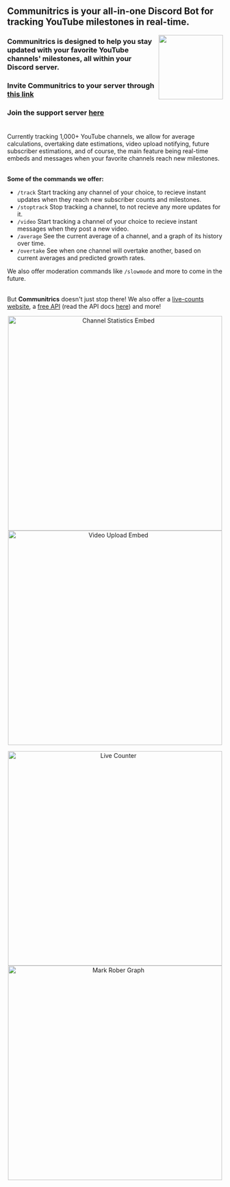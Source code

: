 ## Communitrics is your all-in-one Discord Bot for tracking YouTube milestones in real-time.

<img align="right" src="https://cdn.discordapp.com/attachments/1230813707483873291/1240113738376413184/Discord_Image_1024.png?ex=666110eb&is=665fbf6b&hm=24dbbef7dcee5b4fc9b5ec8b81b3ddb1958dc2c755e22c93982ad271e77fe2f6&" width="150">

### Communitrics is designed to help you stay updated with your favorite YouTube channels' milestones, all within your Discord server.

### Invite Communitrics to your server through [this link](https://communitrics.com/invite)

### Join the support server [here](https://discord.gg/9faC8XDjtW)<br><br>

Currently tracking 1,000+ YouTube channels, we allow for average calculations, overtaking date estimations, video upload notifying, future subscriber estimations, and of course, the main feature being real-time embeds and messages when your favorite channels reach new milestones.<br><br>

**Some of the commands we offer:**
- `/track` Start tracking any channel of your choice, to recieve instant updates when they reach new subscriber counts and milestones.
- `/stoptrack` Stop tracking a channel, to not recieve any more updates for it.
- `/video` Start tracking a channel of your choice to recieve instant messages when they post a new video.
- `/average` See the current average of a channel, and a graph of its history over time.
- `/overtake` See when one channel will overtake another, based on current averages and predicted growth rates.

We also offer moderation commands like `/slowmode` and more to come in the future.<br><br>

But **Communitrics** doesn't just stop there! We also offer a [live-counts website](https://communitrics.com/), a [free API](https://api.communitrics.com/) (read the API docs [here](https://github.com/Communitrics/api)) and more!

<p align="center">
  <img src="https://github.com/Communitrics/.github/assets/164521219/520c3f07-bab4-4421-8123-76547699eda1" alt="Channel Statistics Embed" width="500"/>
  <img src="https://github.com/Communitrics/.github/assets/164521219/d3da8e14-b847-4d4a-affa-d81face1f936" alt="Video Upload Embed" width="500"/>
</p>

<p align="center">
  <img src="https://github.com/Communitrics/.github/assets/164521219/1f84224a-0167-46b7-b9e0-85eaec142b84" alt="Live Counter" width="500"/>
  <img src="https://github.com/Communitrics/.github/assets/164521219/21b2e030-a614-4b7c-b6a2-6fe9b824bda3" alt="Mark Rober Graph" width="500"/>
</p>

